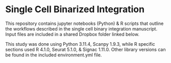 # Single Cell Binarized Integration

This repository contains jupyter notebooks (Python) & R scripts that outline the workflows described in the single cell binary integration manuscript. Input files are included in a shared Dropbox folder linked below.

This study was done using Python 3.11.4, Scanpy 1.9.3, while R specific sections used R 4.1.0, Seurat 5.1.0, & Signac 1.11.0. Other library versions can be found in the included environment.yml file.

